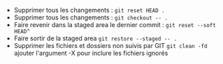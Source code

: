 
- Supprimer tous les changements : `git reset HEAD .`
- Supprimer tous les changements : `git checkout -- .`
- Faire revenir dans la staged area le dernier commit : `git reset --soft HEAD^`
- Faire sortir de la staged area `git restore --staged -- .`
- Supprimer les fichiers et dossiers non suivis par GIT `git clean -fd` ajouter l'argument -X pour inclure les fichiers ignorés